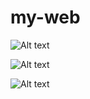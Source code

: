 # my-web

![Alt text](images/IMG_6094.jpeg)

![Alt text](images/IMG_6094.jpeg)

![Alt text](images/IMG_6094.jpeg)
